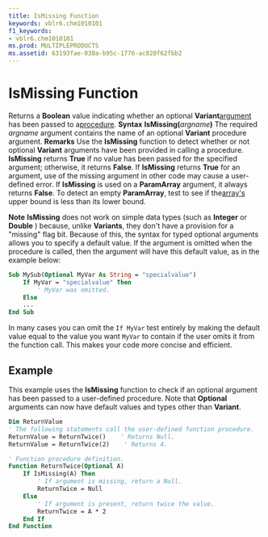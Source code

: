 ```yaml
---
title: IsMissing Function
keywords: vblr6.chm1010101
f1_keywords:
- vblr6.chm1010101
ms.prod: MULTIPLEPRODUCTS
ms.assetid: 63193fae-038a-b95c-1776-ac820f62fbb2
---
```



# IsMissing Function



Returns a  **Boolean** value indicating whether an optional **Variant**[argument](vbe-glossary.md) has been passed to a[procedure](vbe-glossary.md).
 **Syntax**
 **IsMissing(**_argname_**)**
The required  _argname_ argument contains the name of an optional **Variant** procedure argument.
 **Remarks**
Use the  **IsMissing** function to detect whether or not optional **Variant** arguments have been provided in calling a procedure. **IsMissing** returns **True** if no value has been passed for the specified argument; otherwise, it returns **False**. If **IsMissing** returns **True** for an argument, use of the missing argument in other code may cause a user-defined error. If **IsMissing** is used on a **ParamArray** argument, it always returns **False**. To detect an empty **ParamArray**, test to see if the[array's](vbe-glossary.md) upper bound is less than its lower bound.

 **Note**   **IsMissing** does not work on simple data types (such as **Integer** or **Double** ) because, unlike **Variants**, they don't have a provision for a "missing" flag bit. Because of this, the syntax for typed optional arguments allows you to specify a default value. If the argument is omitted when the procedure is called, then the argument will have this default value, as in the example below:




```vb
Sub MySub(Optional MyVar As String = "specialvalue")
    If MyVar = "specialvalue" Then
        ' MyVar was omitted.
    Else
    ...
End Sub
```

In many cases you can omit the  `If MyVar` test entirely by making the default value equal to the value you want `MyVar` to contain if the user omits it from the function call. This makes your code more concise and efficient.

## Example

This example uses the  **IsMissing** function to check if an optional argument has been passed to a user-defined procedure. Note that **Optional** arguments can now have default values and types other than **Variant**.


```vb
Dim ReturnValue
' The following statements call the user-defined function procedure.
ReturnValue = ReturnTwice()    ' Returns Null.
ReturnValue = ReturnTwice(2)    ' Returns 4.

' Function procedure definition.
Function ReturnTwice(Optional A)
    If IsMissing(A) Then
        ' If argument is missing, return a Null.
        ReturnTwice = Null
    Else
        ' If argument is present, return twice the value.
        ReturnTwice = A * 2
    End If
End Function
```


